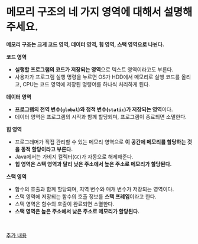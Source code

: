 # 메모리 구조의 네 가지 영역에 대해서 설명해 주세요.

**메모리 구조는 크게 코드 영역, 데이터 영역, 힙 영역, 스택 영역으로 나뉜다.**

**코드 영역**
- **실행할 프로그램의 코드가 저장되는 영역**으로 텍스트 영역이라고도 부른다.
- 사용자가 프로그램 실행 명령을 누르면 OS가 HDD에서 메모리로 실행 코드를 올리고, CPU는 코드 영역에 저장된 명령어를 하나씩 처리하게 된다.

**데이터 영역**
- **프로그램의 전역 변수(`global`)와 정적 변수(`static`)가 저장되는 영역**이다.
- 데이터 영역은 프로그램의 시작과 함께 할당되며, 프로그램이 종료되면 소멸한다.

**힙 영역**
- 프로그래머가 직접 관리할 수 있는 메모리 영역으로 **이 공간에 메모리를 할당하는 것을 동적 할당이라고 부른다.**
- Java에서는 가비지 컬렉터(`GC`)가 자동으로 해제해준다.
- **힙 영역은 스택 영역과 달리 낮은 주소에서 높은 주소로 메모리가 할당된다.**

**스택 영역**
- 함수의 호출과 함께 할당되며, 지역 변수와 매개 변수가 저장되는 영역이다.
- 스택 영역에 저장되는 함수의 호출 정보를 **스택 프레임**이라고 한다.
- 스택 영역은 함수의 호출이 완료되면 소멸한다.
- **스택 영역은 높은 주소에서 낮은 주소로 메모리가 할당된다.**

<br>

[추가 내용](https://github.com/genesis12345678/TIL/blob/main/OS/memory/memory.md#memory---%EB%A9%94%EB%AA%A8%EB%A6%AC)